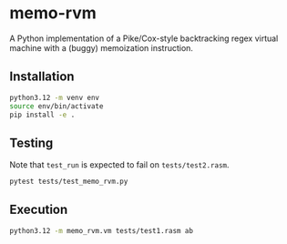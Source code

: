 # memo-rvm

A Python implementation of a Pike/Cox-style backtracking regex virtual machine with a (buggy) memoization instruction.

## Installation

```Bash
python3.12 -m venv env
source env/bin/activate
pip install -e .
```

## Testing

Note that `test_run` is expected to fail on `tests/test2.rasm`.

```Bash
pytest tests/test_memo_rvm.py
```

## Execution

```Bash
python3.12 -m memo_rvm.vm tests/test1.rasm ab
```
